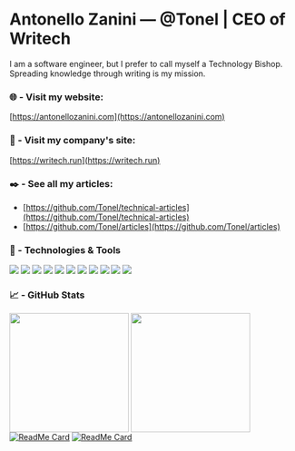 # Antonello Zanini — @Tonel | CEO of Writech
I am a software engineer, but I prefer to call myself a Technology Bishop.
Spreading knowledge through writing is my mission.

### 🌐 - Visit my website: 
[https://antonellozanini.com](https://antonellozanini.com)

### 💼 - Visit my company's site: 
[https://writech.run](https://writech.run)

### ✒️ - See all my articles:
- [https://github.com/Tonel/technical-articles](https://github.com/Tonel/technical-articles)
- [https://github.com/Tonel/articles](https://github.com/Tonel/articles)

### 🔧 - Technologies & Tools
![](https://img.shields.io/badge/Language-JavaScript-informational?style=flat&logo=javascript&logoColor=white&color=0366d6)
![](https://img.shields.io/badge/Language-TypeScript-informational?style=flat&logo=javascript&logoColor=white&color=0366d6)
![](https://img.shields.io/badge/Language-Java-informational?style=flat&logo=java&logoColor=white&color=0366d6)
![](https://img.shields.io/badge/Language-Kotlin-informational?style=flat&logo=kotlin&logoColor=white&color=0366d6)
![](https://img.shields.io/badge/Language-PHP-informational?style=flat&logo=php&logoColor=white&color=0366d6)
![](https://img.shields.io/badge/Framework-Spring_Boot-informational?style=flat&logo=spring&logoColor=white&color=0366d6)
![](https://img.shields.io/badge/Framework-Express-informational?style=flat&logo=spring&logoColor=white&color=0366d6)
![](https://img.shields.io/badge/Framework-Next.js-informational?style=flat&logo=spring&logoColor=white&color=0366d6)
![](https://img.shields.io/badge/Library-Node.js-informational?style=flat&logo=react&logoColor=white&color=0366d6)
![](https://img.shields.io/badge/Library-React-informational?style=flat&logo=react&logoColor=white&color=0366d6)
![](https://img.shields.io/badge/Editor-IntelliJ_IDEA-informational?style=flat&logo=intellij-idea&logoColor=white&color=0366d6)

### 📈 - GitHub Stats
<img align="center" height="210" src="https://github-readme-stats.vercel.app/api/top-langs/?username=Tonel&theme=github_dark&hide=css,tsql" /> <img align="center" height="210"  src="https://github-readme-stats.vercel.app/api/?username=Tonel&theme=github_dark" />  
[![ReadMe Card](https://github-readme-stats.vercel.app/api/pin/?username=Tonel&repo=multi-layered-architecture-springboot)](https://github.com/Tonel/multi-layered-architecture-springboot) [![ReadMe Card](https://github-readme-stats.vercel.app/api/pin/?username=Tonel&repo=web-scraping)](https://github.com/Tonel/web-scraping)

